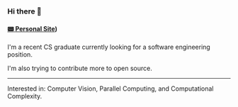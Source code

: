 ### Hi there 👋 
#### [:pager: **Personal Site**](https://rickanli.dev/))

I'm a recent CS graduate currently looking for a software engineering position.

I'm also trying to contribute more to open source.

---

Interested in: Computer Vision, Parallel Computing, and Computational Complexity. 


<!--
**rickyli888/rickyli888** is a ✨ _special_ ✨ repository because its `README.md` (this file) appears on your GitHub profile.

Here are some ideas to get you started:

- 🔭 I’m currently working on ...
- 🌱 I’m currently learning ...
- 👯 I’m looking to collaborate on ...
- 🤔 I’m looking for help with ...
- 💬 Ask me about ...
- 📫 How to reach me: ...
- 😄 Pronouns: ...
- ⚡ Fun fact: ...
-->
